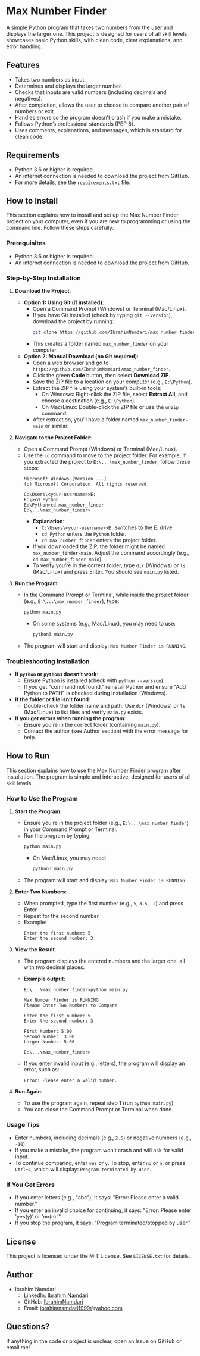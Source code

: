 # Max Number Finder

A simple Python program that takes two numbers from the user and displays the larger one. This project is designed for users of all skill levels, showcases basic Python skills, with clean code, clear explanations, and error handling.

## Features

- Takes two numbers as input.
- Determines and displays the larger number.
- Checks that inputs are valid numbers (including decimals and negatives).
- After completion, allows the user to choose to compare another pair of numbers or exit.
- Handles errors so the program doesn’t crash if you make a mistake.
- Follows Python’s professional standards (PEP 8).
- Uses comments, explanations, and messages, which is standard for clean code.

## Requirements

- Python 3.6 or higher is required.
- An internet connection is needed to download the project from GitHub.
- For more details, see the `requirements.txt` file.

## How to Install

This section explains how to install and set up the Max Number Finder project on your computer, even if you are new to programming or using the command line. Follow these steps carefully:

### Prerequisites

- Python 3.6 or higher is required.
- An internet connection is needed to download the project from GitHub.

### Step-by-Step Installation

1. **Download the Project**:
   - **Option 1: Using Git (if installed)**:
     - Open a Command Prompt (Windows) or Terminal (Mac/Linux).
     - If you have Git installed (check by typing `git --version`), download the project by running:
       ```bash
       git clone https://github.com/IbrahimNamdari/max_number_finder.git
       ```
     - This creates a folder named `max_number_finder` on your computer.
   - **Option 2: Manual Download (no Git required)**:
     - Open a web browser and go to `https://github.com/IbrahimNamdari/max_number_finder`.
     - Click the green **Code** button, then select **Download ZIP**.
     - Save the ZIP file to a location on your computer (e.g., `E:\Python`).
     - Extract the ZIP file using your system’s built-in tools:
       - On Windows: Right-click the ZIP file, select **Extract All**, and choose a destination (e.g., `E:\Python`).
       - On Mac/Linux: Double-click the ZIP file or use the `unzip` command.
     - After extraction, you’ll have a folder named `max_number_finder-main` or similar.

2. **Navigate to the Project Folder**:
   - Open a Command Prompt (Windows) or Terminal (Mac/Linux).
   - Use the `cd` command to move to the project folder. For example, if you extracted the project to `E:\...\max_number_finder`, follow these steps:
     ```
     Microsoft Windows [Version ...]
     (c) Microsoft Corporation. All rights reserved.

     C:\Users\<your-username>>E:
     E:\>cd Python
     E:\Python>cd max_number_finder
     E:\...\max_number_finder>
     ```
     - **Explanation**:
       - `C:\Users\<your-username>>E:` switches to the E: drive.
       - `cd Python` enters the `Python` folder.
       - `cd max_number_finder` enters the project folder.
     - If you downloaded the ZIP, the folder might be named `max_number_finder-main`. Adjust the command accordingly (e.g., `cd max_number_finder-main`).
     - To verify you’re in the correct folder, type `dir` (Windows) or `ls` (Mac/Linux) and press Enter. You should see `main.py` listed.

3. **Run the Program**:
   - In the Command Prompt or Terminal, while inside the project folder (e.g., `E:\...\max_number_finder`), type:
     ```bash
     python main.py
     ```
     - On some systems (e.g., Mac/Linux), you may need to use:
       ```bash
       python3 main.py
       ```
   - The program will start and display: `Max Number Finder is RUNNING`.

### Troubleshooting Installation
- **If `python` or `python3` doesn’t work**:
  - Ensure Python is installed (check with `python --version`).
  - If you get "command not found," reinstall Python and ensure "Add Python to PATH" is checked during installation (Windows).
- **If the folder or file isn’t found**:
  - Double-check the folder name and path. Use `dir` (Windows) or `ls` (Mac/Linux) to list files and verify `main.py` exists.
- **If you get errors when running the program**:
  - Ensure you’re in the correct folder (containing `main.py`).
  - Contact the author (see Author section) with the error message for help.

## How to Run

This section explains how to use the Max Number Finder program after installation. The program is simple and interactive, designed for users of all skill levels.

### How to Use the Program

1. **Start the Program**:
   - Ensure you’re in the project folder (e.g., `E:\...\max_number_finder`) in your Command Prompt or Terminal.
   - Run the program by typing:
     ```bash
     python main.py
     ```
     - On Mac/Linux, you may need:
       ```bash
       python3 main.py
       ```
   - The program will start and display: `Max Number Finder is RUNNING`.

2. **Enter Two Numbers**:
   - When prompted, type the first number (e.g., `5`, `3.5`, `-2`) and press Enter.
   - Repeat for the second number.
   - Example:
     ```
     Enter the first number: 5
     Enter the second number: 3
     ```

3. **View the Result**:
   - The program displays the entered numbers and the larger one, all with two decimal places.

   - **Example output**:
     ```
     E:\...\max_number_finder>python main.py

     Max Number Finder is RUNNING
     Please Enter Two Numbers to Compare
     
     Enter the first number: 5
     Enter the second number: 3

     First Number: 5.00
     Second Number: 3.00
     Larger Number: 5.00
     
     E:\...\max_number_finder>
     ```
   - If you enter invalid input (e.g., letters), the program will display an error, such as:
     ```
     Error: Please enter a valid number.
     ```

4. **Run Again**:
   - To use the program again, repeat step 1 (run `python main.py`).
   - You can close the Command Prompt or Terminal when done.

### Usage Tips
- Enter numbers, including decimals (e.g., `2.5`) or negative numbers (e.g., `-10`).
- If you make a mistake, the program won’t crash and will ask for valid input.
- To continue comparing, enter `yes` or `y`. To stop, enter `no` or `n`, or press `Ctrl+C`, which will display: `Program terminated by user.`

### If You Get Errors

- If you enter letters (e.g., "abc"), it says: "Error: Please enter a valid number."
- If you enter an invalid choice for continuing, it says: "Error: Please enter 'yes(y)' or 'no(n)'."
- If you stop the program, it says: "Program terminated/stopped by user."

## License

This project is licensed under the MIT License. See `LICENSE.txt` for details.

## Author

- Ibrahim Namdari
  - LinkedIn: [Ibrahim Namdari](https://www.linkedin.com/in/ibrahim-namdari-7a0a7a208/)
  - GitHub: [IbrahimNamdari](https://github.com/IbrahimNamdari/)
  - Email: ibrahimnamdari1999@yahoo.com

## Questions?

If anything in the code or project is unclear, open an Issue on GitHub or email me!